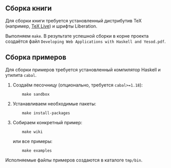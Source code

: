 Сборка книги
------------

Для сборки книги требуется установленный дистрибутив TeX (например,
[TeX Live][texlive]) и шрифты Liberation.

Выполняем `make`. В результате успешной сборки в корне проекта создаётся файл
`Developing Web Applications with Haskell and Yesod.pdf`.

[texlive]: http://www.tug.org/texlive


Сборка примеров
---------------

Для сборки примеров требуется установленный компилятор Haskell и утилита `cabal`.

1. Создаём песочницу (опционально, требуется `cabal>=1.18`):

    ```
        make sandbox
    ```

2. Устанавливаем необходимые пакеты:

    ```
        make install-packages
    ```

3. Собираем конкретный пример:

    ```
        make wiki
    ```

    или все примеры:

    ```
        make examples
    ```

Исполняемые файлы примеров создаются в каталоге `tmp/bin`.
